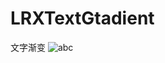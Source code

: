 # LRXTextGtadient
文字渐变
![abc](https://mmbiz.qpic.cn/mmbiz_png/y0tTxZxTy81MmwIht7HWQQPPkA4WDMHhRVhfYpMYje0SKib4iarpmXuIxMy6LJFJicqE2MXkTYNY0SrGNia6Q0hdOQ/0?wx_fmt=png)
